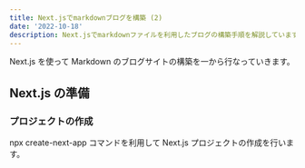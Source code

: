 ```yaml
---
title: Next.jsでmarkdownブログを構築 (2)
date: '2022-10-18'
description: Next.jsでmarkdownファイルを利用したブログの構築手順を解説しています。
---
```


Next.js を使って Markdown のブログサイトの構築を一から行なっていきます。

## Next.js の準備

### プロジェクトの作成

npx create-next-app コマンドを利用して Next.js プロジェクトの作成を行います。
